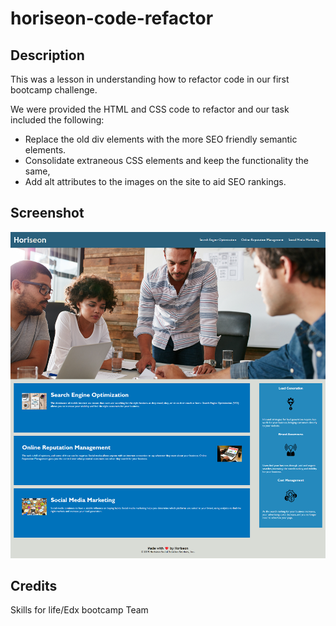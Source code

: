 <h1>horiseon-code-refactor</h1>

<h2>Description</h2>

<p>This was a lesson in understanding how to refactor code in our first bootcamp challenge.<br></p>

<p>We were provided the HTML and CSS code to refactor and our task included the following:</p>

  <ul>
    <li>Replace the old div elements with the more SEO friendly semantic elements.</li>
    <li>Consolidate extraneous CSS elements and keep the functionality the same,</li>
    <li>Add alt attributes to the images on the site to aid SEO rankings.</li>
  </ul>

<h2>Screenshot</h2>

<img src="./assets/images/hoiseon-screenshot.png">

<h2>Credits</h2>

<p>Skills for life/Edx bootcamp Team</p>
